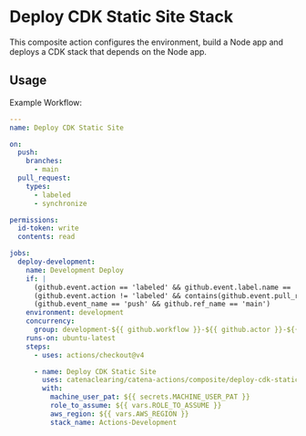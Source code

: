 # Deploy CDK Static Site Stack

This composite action configures the environment, build a Node app and deploys a CDK stack that depends on the Node app.

## Usage

Example Workflow:

```yaml
---
name: Deploy CDK Static Site

on:
  push:
    branches:
      - main
  pull_request:
    types:
      - labeled
      - synchronize

permissions:
  id-token: write
  contents: read

jobs:
  deploy-development:
    name: Development Deploy
    if: |
      (github.event.action == 'labeled' && github.event.label.name == ':test_tube: dev deploy') ||
      (github.event.action != 'labeled' && contains(github.event.pull_request.labels.*.name, ':test_tube: dev deploy')) ||
      (github.event_name == 'push' && github.ref_name == 'main')
    environment: development
    concurrency:
      group: development-${{ github.workflow }}-${{ github.actor }}-${{ github.ref }}
    runs-on: ubuntu-latest
    steps:
      - uses: actions/checkout@v4

      - name: Deploy CDK Static Site
        uses: catenaclearing/catena-actions/composite/deploy-cdk-static-site@0
        with:
          machine_user_pat: ${{ secrets.MACHINE_USER_PAT }}
          role_to_assume: ${{ vars.ROLE_TO_ASSUME }}
          aws_region: ${{ vars.AWS_REGION }}
          stack_name: Actions-Development
```
